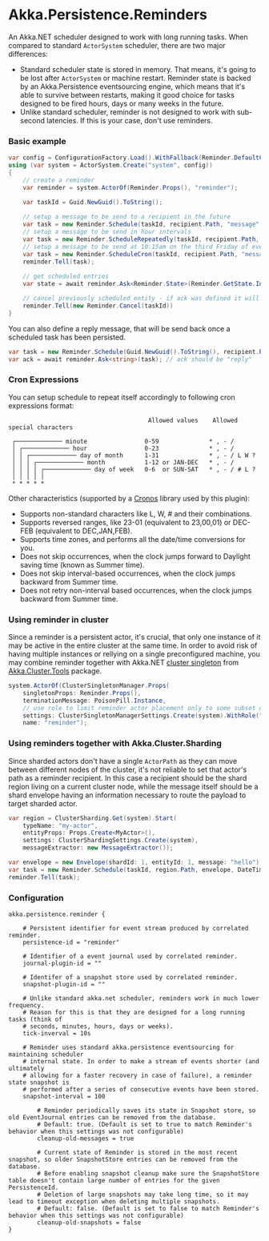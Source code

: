 ﻿# Akka.Persistence.Reminders

An Akka.NET scheduler designed to work with long running tasks. When compared to standard `ActorSystem` scheduler, there are two major differences:

- Standard scheduler state is stored in memory. That means, it's going to be lost after `ActorSystem` or machine restart. Reminder state is backed by an Akka.Persistence eventsourcing engine, which means that it's able to survive between restarts, making it good choice for tasks designed to be fired hours, days or many weeks in the future.
- Unlike standard scheduler, reminder is not designed to work with sub-second latencies. If this is your case, don't use reminders.

### Basic example


```csharp
var config = ConfigurationFactory.Load().WithFallback(Reminder.DefaultConfig);
using (var system = ActorSystem.Create("system", config))
{
	// create a reminder
	var reminder = system.ActorOf(Reminder.Props(), "reminder");
	
	var taskId = Guid.NewGuid().ToString();

	// setup a message to be send to a recipient in the future
	var task = new Reminder.Schedule(taskId, recipient.Path, "message", DateTime.UtcNow.AddDays(1));
	// setup a message to be send in hour intervals
	var task = new Reminder.ScheduleRepeatedly(taskId, recipient.Path, "message", DateTime.UtcNow.AddDays(1), TimeSpan.FromHours(1));
	// setup a message to be send at 10:15am on the third Friday of every month
	var task = new Reminder.ScheduleCron(taskId, recipient.Path, "message", DateTime.UtcNow.AddDays(1), "15 10 ? * 6#3");
	reminder.Tell(task);
	
	// get scheduled entries
	var state = await reminder.Ask<Reminder.State>(Reminder.GetState.Instance);

	// cancel previously scheduled entity - if ack was defined it will be returned to sender after completion
	reminder.Tell(new Reminder.Cancel(taskId))
}
```

You can also define a reply message, that will be send back once a scheduled task has been persisted.

```csharp
var task = new Reminder.Schedule(Guid.NewGuid().ToString(), recipient.Path, "message", DateTime.UtcNow.AddDays(1), ack: "reply");
var ack = await reminder.Ask<string>(task); // ack should be "reply"
```

### Cron Expressions

You can setup schedule to repeat itself accordingly to following cron expressions format:

```
                                       Allowed values    Allowed special characters 

 ┌───────────── minute                0-59              * , - /                      
 │ ┌───────────── hour                0-23              * , - /                     
 │ │ ┌───────────── day of month      1-31              * , - / L W ?               
 │ │ │ ┌───────────── month           1-12 or JAN-DEC   * , - /                     
 │ │ │ │ ┌───────────── day of week   0-6  or SUN-SAT   * , - / # L ?               
 │ │ │ │ │
 * * * * *
```

Other characteristics (supported by a [Cronos](https://github.com/HangfireIO/Cronos) library used by this plugin):

- Supports non-standard characters like L, W, # and their combinations.
- Supports reversed ranges, like 23-01 (equivalent to 23,00,01) or DEC-FEB (equivalent to DEC,JAN,FEB).
- Supports time zones, and performs all the date/time conversions for you.
- Does not skip occurrences, when the clock jumps forward to Daylight saving time (known as Summer time).
- Does not skip interval-based occurrences, when the clock jumps backward from Summer time.
- Does not retry non-interval based occurrences, when the clock jumps backward from Summer time.

### Using reminder in cluster

Since a reminder is a persistent actor, it's crucial, that only one instance of it may be active in the entire cluster at the same time. In order to avoid risk of having multiple instances or rellying on a single preconfigured machine, you may combine reminder together with Akka.NET [cluster singleton](http://getakka.net/articles/clustering/cluster-singleton.html) from [Akka.Cluster.Tools](https://www.nuget.org/packages/Akka.Cluster.Tools/) package.

```csharp
system.ActorOf(ClusterSingletonManager.Props(
    singletonProps: Reminder.Props(),
    terminationMessage: PoisonPill.Instance,
	// use role to limit reminder actor placement only to some subset of nodes
    settings: ClusterSingletonManagerSettings.Create(system).WithRole("reminder")), 
    name: "reminder");
```

### Using reminders together with Akka.Cluster.Sharding

Since sharded actors don't have a single `ActorPath` as they can move between different nodes of the cluster, it's not reliable to set that actor's path as a reminder recipient. In this case a recipient should be the shard region living on a current cluster node, while the message itself should be a shard envelope having an information necessary to route the payload to target sharded actor.

```csharp
var region = ClusterSharding.Get(system).Start(
    typeName: "my-actor",
    entityProps: Props.Create<MyActor>(),
    settings: ClusterShardingSettings.Create(system),
    messageExtractor: new MessageExtractor());

var envelope = new Envelope(shardId: 1, entityId: 1, message: "hello");
var task = new Reminder.Schedule(taskId, region.Path, envelope, DateTime.UtcNow.AddDays(1));
reminder.Tell(task);
```

### Configuration

```hocon
akka.persistence.reminder {

	# Persistent identifier for event stream produced by correlated reminder.
	persistence-id = "reminder"

	# Identifier of a event journal used by correlated reminder.
	journal-plugin-id = ""

	# Identifer of a snapshot store used by correlated reminder.
	snapshot-plugin-id = ""

	# Unlike standard akka.net scheduler, reminders work in much lower frequency.
	# Reason for this is that they are designed for a long running tasks (think of
	# seconds, minutes, hours, days or weeks).
	tick-inverval = 10s

	# Reminder uses standard akka.persistence eventsourcing for maintaining scheduler
	# internal state. In order to make a stream of events shorter (and ultimately 
	# allowing for a faster recovery in case of failure), a reminder state snapshot is
	# performed after a series of consecutive events have been stored.
	snapshot-interval = 100

        # Reminder periodically saves its state in Snapshot store, so old EventJournal entries can be removed from the database.
        # Default: true. (Default is set to true to match Reminder's behavior when this settings was not configurable)
        cleanup-old-messages = true
    
        # Current state of Reminder is stored in the most recent snapshot, so older SnapshotStore entries can be removed from the database.
        # Before enabling snapshot cleanup make sure the SnapshotStore table doesn't contain large number of entries for the given PersistenceId.
        # Deletion of large snapshots may take long time, so it may lead to timeout exception when deleting multiple snapshots. 
        # Default: false. (Default is set to false to match Reminder's behavior when this settings was not configurable)
        cleanup-old-snapshots = false
}
```
